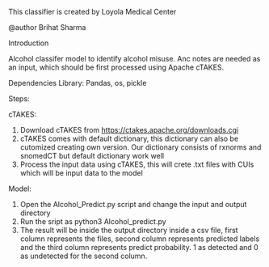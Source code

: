 This classifier is created by Loyola Medical Center

@author Brihat Sharma

Introduction

Alcohol classifer model to identify alcohol misuse. Anc notes are needed as an input, which should be first processed using Apache cTAKES. 

Dependencies Library: Pandas, os, pickle

Steps:

cTAKES:

1) Download cTAKES from https://ctakes.apache.org/downloads.cgi
2) cTAKES comes with default dictionary, this dictionary can also be cutomized creating own version. Our dictionary consists of rxnorms and snomedCT but default dictionary work well
3) Process the input data using cTAKES, this will crete .txt files with CUIs which will be input data to the model



Model:

1) Open the Alcohol_Predict.py script and change the input and output directory
2) Run the sript as python3 Alcohol_predict.py
3) The result will be inside the output directory inside a csv file, first column represents the files, second column represents predicted labels and the third column represents predict probability. 1 as detected and 0 as undetected for the second column.  
